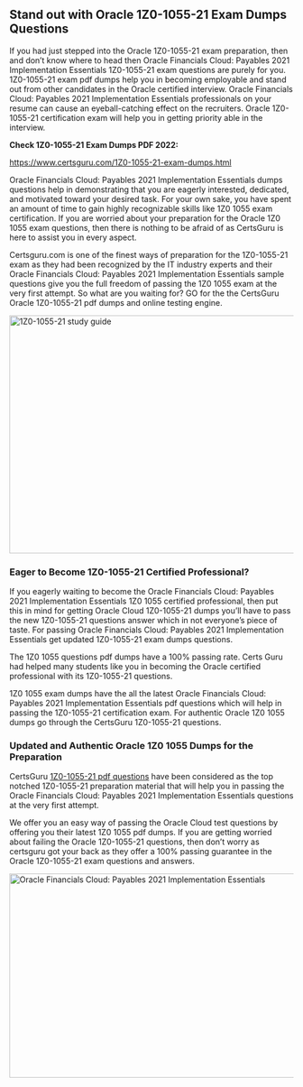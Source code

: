 <h2><strong>Stand out with Oracle 1Z0-1055-21 Exam Dumps Questions</strong></h2>
<p>If you had just stepped into the Oracle 1Z0-1055-21 exam preparation, then and don&rsquo;t know where to head then Oracle Financials Cloud: Payables 2021 Implementation Essentials 1Z0-1055-21 exam questions are purely for you. 1Z0-1055-21 exam pdf dumps help you in becoming employable and stand out from other candidates in the Oracle certified interview. Oracle Financials Cloud: Payables 2021 Implementation Essentials professionals on your resume can cause an eyeball-catching effect on the recruiters. Oracle 1Z0-1055-21 certification exam will help you in getting priority able in the interview.</p>
<p><strong>Check 1Z0-1055-21 Exam Dumps PDF 2022:</strong></p>
<p><a href="https://www.certsguru.com/1Z0-1055-21-exam-dumps.html">https://www.certsguru.com/1Z0-1055-21-exam-dumps.html</a></p>
<p>Oracle Financials Cloud: Payables 2021 Implementation Essentials dumps questions help in demonstrating that you are eagerly interested, dedicated, and motivated toward your desired task. For your own sake, you have spent an amount of time to gain highly recognizable skills like 1Z0 1055 exam certification. If you are worried about your preparation for the Oracle 1Z0 1055 exam questions, then there is nothing to be afraid of as CertsGuru is here to assist you in every aspect.</p>
<p>Certsguru.com is one of the finest ways of preparation for the 1Z0-1055-21 exam as they had been recognized by the IT industry experts and their Oracle Financials Cloud: Payables 2021 Implementation Essentials sample questions give you the full freedom of passing the 1Z0 1055 exam at the very first attempt. So what are you waiting for? GO for the the CertsGuru Oracle 1Z0-1055-21 pdf dumps and online testing engine.</p>
<p><img style="display: block; margin-left: auto; margin-right: auto;" src="https://i.imgur.com/vbMIA8f.png" alt="1Z0-1055-21 study guide" width="750" height="422" /></p>
<h3><strong>Eager to Become 1Z0-1055-21 Certified Professional?</strong></h3>
<p>If you eagerly waiting to become the Oracle Financials Cloud: Payables 2021 Implementation Essentials 1Z0 1055 certified professional, then put this in mind for getting Oracle Cloud 1Z0-1055-21 dumps you&rsquo;ll have to pass the new 1Z0-1055-21 questions answer which in not everyone&rsquo;s piece of taste. For passing Oracle Financials Cloud: Payables 2021 Implementation Essentials get updated 1Z0-1055-21 exam dumps questions.</p>
<p>The 1Z0 1055 questions pdf dumps have a 100% passing rate. Certs Guru had helped many students like you in becoming the Oracle certified professional with its  1Z0-1055-21 questions.</p>
<p>1Z0 1055 exam dumps have the all the latest Oracle Financials Cloud: Payables 2021 Implementation Essentials pdf questions which will help in passing the 1Z0-1055-21 certification exam. For authentic Oracle 1Z0 1055 dumps go through the CertsGuru 1Z0-1055-21 questions.</p>
<h3><strong>Updated and Authentic Oracle 1Z0 1055 Dumps for the Preparation</strong></h3>
<p>CertsGuru <a href="https://www.certsguru.com/1Z0-1055-21-exam-dumps.html">1Z0-1055-21 pdf questions</a> have been considered as the top notched 1Z0-1055-21 preparation material that will help you in passing the Oracle Financials Cloud: Payables 2021 Implementation Essentials questions at the very first attempt.</p>
<p>We offer you an easy way of passing the Oracle Cloud test questions by offering you their latest 1Z0 1055 pdf dumps. If you are getting worried about failing the Oracle 1Z0-1055-21 questions, then don&rsquo;t worry as certsguru got your back as they offer a 100% passing guarantee in the Oracle 1Z0-1055-21 exam questions and answers.</p>
<p><a href="https://www.certsguru.com/1Z0-1055-21-exam-dumps.html"><img style="display: block; margin-left: auto; margin-right: auto;" src="https://i.imgur.com/efKm8VV.png" alt="Oracle Financials Cloud: Payables 2021 Implementation Essentials" width="750" height="362" /></a></p>

